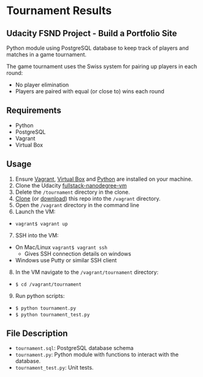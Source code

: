 # Tournament Results
Udacity FSND Project - Build a Portfolio Site
---------------------
Python module using PostgreSQL database to keep track of players and matches in a game tournament.

The game tournament uses the Swiss system for pairing up players in each round:
* No player elimination
* Players are paired with equal (or close to) wins each round

## Requirements
* Python
* PostgreSQL
* Vagrant
* Virtual Box

## Usage
1. Ensure [Vagrant](https://www.vagrantup.com/), [Virtual Box](https://www.virtualbox.org/) and [Python](https://www.python.org/) are installed on your machine.
2. Clone the Udacity [fullstack-nanodegree-vm](https://github.com/udacity/fullstack-nanodegree-vm)
3. Delete the `/tournament` directory in the clone.
4. [Clone](https://github.com/Jormangandur/udacity-fsnd-tournament.git) (or [download](https://github.com/Jormangandur/udacity-fsnd-tournament/archive/master.zip)) this repo into the `/vagrant` directory.
5. Open the `/vagrant` directory in the command line
6. Launch the VM:
  * `vagrant$ vagrant up`
7. SSH into the VM:
  * On Mac/Linux `vagrant$ vagrant ssh`
    * Gives SSH connection details on windows
  * Windows use Putty or similar SSH client
8. In the VM navigate to the `/vagrant/tournament` directory:
  * `$ cd /vagrant/tournament`
9. Run python scripts:
  * `$ python tournament.py`
  * `$ python tournament_test.py`

## File Description
 * `tournament.sql`: PostgreSQL database schema
 * `tournament.py`: Python module with functions to interact with the database.
 * `tournament_test.py`: Unit tests.

